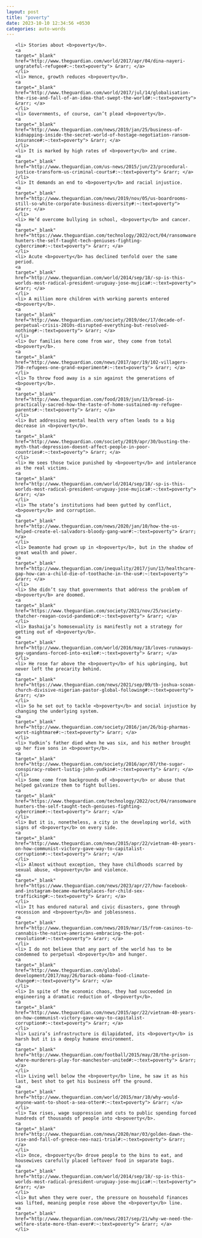 ```yaml
---
layout: post
title: "poverty"
date: 2023-10-10 12:34:56 +0530
categories: auto-words
---
```

<ol>

    <li> Stories about <b>poverty</b>.
    <a 
    target="_blank" 
    href="http://www.theguardian.com/world/2017/apr/04/dina-nayeri-ungrateful-refugee#:~:text=poverty"> &rarr; </a>
    </li>
    <li> Hence, growth reduces <b>poverty</b>.
    <a 
    target="_blank" 
    href="http://www.theguardian.com/world/2017/jul/14/globalisation-the-rise-and-fall-of-an-idea-that-swept-the-world#:~:text=poverty"> &rarr; </a>
    </li>
    <li> Governments, of course, can’t plead <b>poverty</b>.
    <a 
    target="_blank" 
    href="http://www.theguardian.com/news/2019/jan/25/business-of-kidnapping-inside-the-secret-world-of-hostage-negotiation-ransom-insurance#:~:text=poverty"> &rarr; </a>
    </li>
    <li> It is marked by high rates of <b>poverty</b> and crime.
    <a 
    target="_blank" 
    href="http://www.theguardian.com/us-news/2015/jun/23/procedural-justice-transform-us-criminal-courts#:~:text=poverty"> &rarr; </a>
    </li>
    <li> It demands an end to <b>poverty</b> and racial injustice.
    <a 
    target="_blank" 
    href="http://www.theguardian.com/news/2019/nov/05/us-boardrooms-still-so-white-corporate-business-diversity#:~:text=poverty"> &rarr; </a>
    </li>
    <li> He’d overcome bullying in school, <b>poverty</b> and cancer.
    <a 
    target="_blank" 
    href="https://www.theguardian.com/technology/2022/oct/04/ransomware-hunters-the-self-taught-tech-geniuses-fighting-cybercrime#:~:text=poverty"> &rarr; </a>
    </li>
    <li> Acute <b>poverty</b> has declined tenfold over the same period.
    <a 
    target="_blank" 
    href="http://www.theguardian.com/world/2014/sep/18/-sp-is-this-worlds-most-radical-president-uruguay-jose-mujica#:~:text=poverty"> &rarr; </a>
    </li>
    <li> A million more children with working parents entered <b>poverty</b>.
    <a 
    target="_blank" 
    href="http://www.theguardian.com/society/2019/dec/17/decade-of-perpetual-crisis-2010s-disrupted-everything-but-resolved-nothing#:~:text=poverty"> &rarr; </a>
    </li>
    <li> Our families here come from war, they come from total <b>poverty</b>.
    <a 
    target="_blank" 
    href="http://www.theguardian.com/news/2017/apr/19/102-villagers-750-refugees-one-grand-experiment#:~:text=poverty"> &rarr; </a>
    </li>
    <li> To throw food away is a sin against the generations of <b>poverty</b>.
    <a 
    target="_blank" 
    href="http://www.theguardian.com/food/2019/jun/13/bread-is-practically-sacred-how-the-taste-of-home-sustained-my-refugee-parents#:~:text=poverty"> &rarr; </a>
    </li>
    <li> But addressing mental health very often leads to a big decrease in <b>poverty</b>.
    <a 
    target="_blank" 
    href="http://www.theguardian.com/society/2019/apr/30/busting-the-myth-that-depression-doesnt-affect-people-in-poor-countries#:~:text=poverty"> &rarr; </a>
    </li>
    <li> He sees those twice punished by <b>poverty</b> and intolerance as the real victims.
    <a 
    target="_blank" 
    href="http://www.theguardian.com/world/2014/sep/18/-sp-is-this-worlds-most-radical-president-uruguay-jose-mujica#:~:text=poverty"> &rarr; </a>
    </li>
    <li> The state’s institutions had been gutted by conflict, <b>poverty</b> and corruption.
    <a 
    target="_blank" 
    href="http://www.theguardian.com/news/2020/jan/10/how-the-us-helped-create-el-salvadors-bloody-gang-war#:~:text=poverty"> &rarr; </a>
    </li>
    <li> Deamonte had grown up in <b>poverty</b>, but in the shadow of great wealth and power.
    <a 
    target="_blank" 
    href="http://www.theguardian.com/inequality/2017/jun/13/healthcare-gap-how-can-a-child-die-of-toothache-in-the-us#:~:text=poverty"> &rarr; </a>
    </li>
    <li> She didn’t say that governments that address the problem of <b>poverty</b> are doomed.
    <a 
    target="_blank" 
    href="https://www.theguardian.com/society/2021/nov/25/society-thatcher-reagan-covid-pandemic#:~:text=poverty"> &rarr; </a>
    </li>
    <li> Bashaija’s homosexuality is manifestly not a strategy for getting out of <b>poverty</b>.
    <a 
    target="_blank" 
    href="http://www.theguardian.com/world/2016/may/18/loves-runaways-gay-ugandans-forced-into-exile#:~:text=poverty"> &rarr; </a>
    </li>
    <li> He rose far above the <b>poverty</b> of his upbringing, but never left the precarity behind.
    <a 
    target="_blank" 
    href="https://www.theguardian.com/news/2021/sep/09/tb-joshua-scoan-church-divisive-nigerian-pastor-global-following#:~:text=poverty"> &rarr; </a>
    </li>
    <li> So he set out to tackle <b>poverty</b> and social injustice by changing the underlying system.
    <a 
    target="_blank" 
    href="http://www.theguardian.com/society/2016/jan/26/big-pharmas-worst-nightmare#:~:text=poverty"> &rarr; </a>
    </li>
    <li> Yudkin’s father died when he was six, and his mother brought up her five sons in <b>poverty</b>.
    <a 
    target="_blank" 
    href="http://www.theguardian.com/society/2016/apr/07/the-sugar-conspiracy-robert-lustig-john-yudkin#:~:text=poverty"> &rarr; </a>
    </li>
    <li> Some come from backgrounds of <b>poverty</b> or abuse that helped galvanize them to fight bullies.
    <a 
    target="_blank" 
    href="https://www.theguardian.com/technology/2022/oct/04/ransomware-hunters-the-self-taught-tech-geniuses-fighting-cybercrime#:~:text=poverty"> &rarr; </a>
    </li>
    <li> But it is, nonetheless, a city in the developing world, with signs of <b>poverty</b> on every side.
    <a 
    target="_blank" 
    href="http://www.theguardian.com/news/2015/apr/22/vietnam-40-years-on-how-communist-victory-gave-way-to-capitalist-corruption#:~:text=poverty"> &rarr; </a>
    </li>
    <li> Almost without exception, they have childhoods scarred by sexual abuse, <b>poverty</b> and violence.
    <a 
    target="_blank" 
    href="https://www.theguardian.com/news/2023/apr/27/how-facebook-and-instagram-became-marketplaces-for-child-sex-trafficking#:~:text=poverty"> &rarr; </a>
    </li>
    <li> It has endured natural and civic disasters, gone through recession and <b>poverty</b> and joblessness.
    <a 
    target="_blank" 
    href="http://www.theguardian.com/news/2019/mar/15/from-casinos-to-cannabis-the-native-americans-embracing-the-pot-revolution#:~:text=poverty"> &rarr; </a>
    </li>
    <li> I do not believe that any part of the world has to be condemned to perpetual <b>poverty</b> and hunger.
    <a 
    target="_blank" 
    href="http://www.theguardian.com/global-development/2017/may/26/barack-obama-food-climate-change#:~:text=poverty"> &rarr; </a>
    </li>
    <li> In spite of the economic chaos, they had succeeded in engineering a dramatic reduction of <b>poverty</b>.
    <a 
    target="_blank" 
    href="http://www.theguardian.com/news/2015/apr/22/vietnam-40-years-on-how-communist-victory-gave-way-to-capitalist-corruption#:~:text=poverty"> &rarr; </a>
    </li>
    <li> Luzira’s infrastructure is dilapidated, its <b>poverty</b> is harsh but it is a deeply humane environment.
    <a 
    target="_blank" 
    href="http://www.theguardian.com/football/2015/may/28/the-prison-where-murderers-play-for-manchester-united#:~:text=poverty"> &rarr; </a>
    </li>
    <li> Living well below the <b>poverty</b> line, he saw it as his last, best shot to get his business off the ground.
    <a 
    target="_blank" 
    href="http://www.theguardian.com/world/2015/mar/10/why-would-anyone-want-to-shoot-a-sea-otter#:~:text=poverty"> &rarr; </a>
    </li>
    <li> Tax rises, wage suppression and cuts to public spending forced hundreds of thousands of people into <b>poverty</b>.
    <a 
    target="_blank" 
    href="http://www.theguardian.com/news/2020/mar/03/golden-dawn-the-rise-and-fall-of-greece-neo-nazi-trial#:~:text=poverty"> &rarr; </a>
    </li>
    <li> Once, <b>poverty</b> drove people to the bins to eat, and housewives carefully placed leftover food in separate bags.
    <a 
    target="_blank" 
    href="http://www.theguardian.com/world/2014/sep/18/-sp-is-this-worlds-most-radical-president-uruguay-jose-mujica#:~:text=poverty"> &rarr; </a>
    </li>
    <li> But when they were over, the pressure on household finances was lifted, meaning people rose above the <b>poverty</b> line.
    <a 
    target="_blank" 
    href="http://www.theguardian.com/news/2017/sep/21/why-we-need-the-welfare-state-more-than-ever#:~:text=poverty"> &rarr; </a>
    </li>